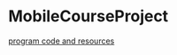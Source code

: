 # MobileCourseProject

[program code and resources](https://github.com/Forgefill/MobileCourseProject/tree/master/app/src/main)
